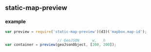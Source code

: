 ## static-map-preview

### example

```js
var preview = require('static-map-preview')(d3)('mapbox.map-id');

                        // GeoJSON      w,   h
var container = preview(geoJsonObject, [200, 200]);
```
